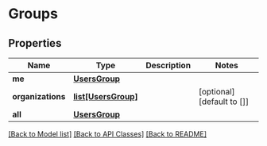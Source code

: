 # Groups

## Properties
| Name              | Type                                  | Description | Notes                      |
| ----------------- | ------------------------------------- | ----------- | -------------------------- |
| **me**            | [**UsersGroup**](UsersGroup.md)       |             |
| **organizations** | [**list[UsersGroup]**](UsersGroup.md) |             | [optional] [default to []] |
| **all**           | [**UsersGroup**](UsersGroup.md)       |             |

[[Back to Model list]](../README.md#documentation-for-models) [[Back to API Classes]](../README.md#documentation-for-api-classes) [[Back to README]](../README.md)
